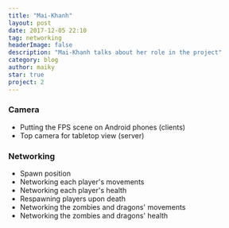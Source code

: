 ```yaml
---
title: "Mai-Khanh"
layout: post
date: 2017-12-05 22:10
tag: networking
headerImage: false
description: "Mai-Khanh talks about her role in the project"
category: blog
author: maiky
star: true
project: 2
---
```


### Camera
- Putting the FPS scene on Android phones (clients)
- Top camera for tabletop view (server)

### Networking
- Spawn position
- Networking each player's movements
- Networking each player's health
- Respawning players upon death
- Networking the zombies and dragons' movements
- Networking the zombies and dragons' health
